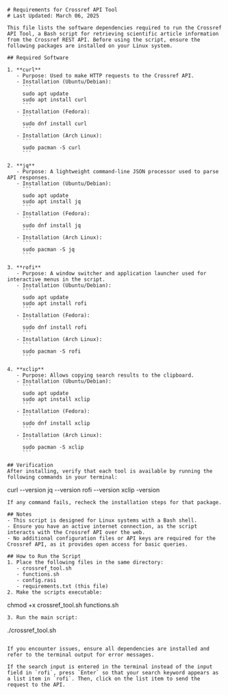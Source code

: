 
```
# Requirements for Crossref API Tool
# Last Updated: March 06, 2025

This file lists the software dependencies required to run the Crossref API Tool, a Bash script for retrieving scientific article information from the Crossref REST API. Before using the script, ensure the following packages are installed on your Linux system.

## Required Software

1. **curl**
   - Purpose: Used to make HTTP requests to the Crossref API.
   - Installation (Ubuntu/Debian):
     ```
     sudo apt update
     sudo apt install curl
     ```
   - Installation (Fedora):
     ```
     sudo dnf install curl
     ```
   - Installation (Arch Linux):
     ```
     sudo pacman -S curl
     ```

2. **jq**
   - Purpose: A lightweight command-line JSON processor used to parse API responses.
   - Installation (Ubuntu/Debian):
     ```
     sudo apt update
     sudo apt install jq
     ```
   - Installation (Fedora):
     ```
     sudo dnf install jq
     ```
   - Installation (Arch Linux):
     ```
     sudo pacman -S jq
     ```

3. **rofi**
   - Purpose: A window switcher and application launcher used for interactive menus in the script.
   - Installation (Ubuntu/Debian):
     ```
     sudo apt update
     sudo apt install rofi
     ```
   - Installation (Fedora):
     ```
     sudo dnf install rofi
     ```
   - Installation (Arch Linux):
     ```
     sudo pacman -S rofi
     ```

4. **xclip**
   - Purpose: Allows copying search results to the clipboard.
   - Installation (Ubuntu/Debian):
     ```
     sudo apt update
     sudo apt install xclip
     ```
   - Installation (Fedora):
     ```
     sudo dnf install xclip
     ```
   - Installation (Arch Linux):
     ```
     sudo pacman -S xclip
     ```

## Verification
After installing, verify that each tool is available by running the following commands in your terminal:
```
curl --version
jq --version
rofi --version
xclip -version
```
If any command fails, recheck the installation steps for that package.

## Notes
- This script is designed for Linux systems with a Bash shell.
- Ensure you have an active internet connection, as the script interacts with the Crossref API over the web.
- No additional configuration files or API keys are required for the Crossref API, as it provides open access for basic queries.

## How to Run the Script
1. Place the following files in the same directory:
   - crossref_tool.sh
   - functions.sh
   - config.rasi
   - requirements.txt (this file)
2. Make the scripts executable:
   ```
   chmod +x crossref_tool.sh functions.sh
   ```
3. Run the main script:
   ```
   ./crossref_tool.sh
   ```

If you encounter issues, ensure all dependencies are installed and refer to the terminal output for error messages.

If the search input is entered in the terminal instead of the input field in `rofi`, press `Enter` so that your search keyword appears as a list item in `rofi`. Then, click on the list item to send the request to the API.
```

